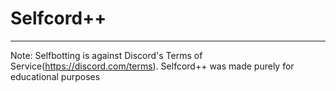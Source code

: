 # Selfcord++

---

Note: Selfbotting is against Discord's Terms of Service(https://discord.com/terms). Selfcord++ was made purely for educational purposes